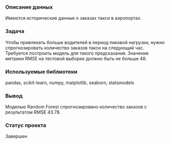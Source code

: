 ### Описание данных
Имеются исторические данные о заказах такси в аэропортах.

### Задача
Чтобы привлекать больше водителей в период пиковой нагрузки, нужно спрогнозировать количество заказов такси на следующий час. Требуется построить модель для такого предсказания.
Значение метрики RMSE на тестовой выборке должно быть не больше 48.

### Используемые библиотеки
pandas, scikit-learn, numpy, matplotlib, seaborn, statsmodels

### Вывод
Моделью Random Forest спрогнозировано количество заказов с результатом RMSE 43.78.

### Статус проекта
Завершен
